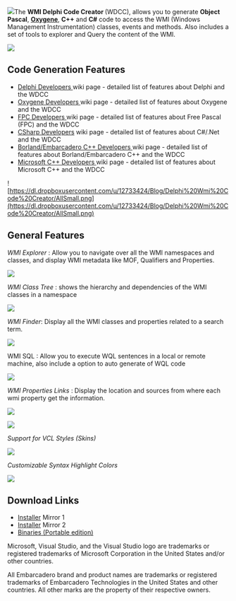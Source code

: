 ![](https://dl.dropboxusercontent.com/u/12733424/github/wmi-delphi-code-creator/logo.png)The <strong>WMI Delphi Code Creator </strong> (WDCC), allows you to generate <strong>Object Pascal</strong>,  <strong>[Oxygene](http://www.elementscompiler.com/elements/oxygene/default.aspx)</strong>, <strong>C++</strong> and <strong>C#</strong> code to access the WMI (Windows Management Instrumentation) classes, events and methods. Also includes a set of tools to explorer and Query the content of the WMI.

[![](https://dl.dropboxusercontent.com/u/12733424/Images/followrruz.png)](https://twitter.com/RUZ)

## Code Generation Features ##
<ul>
 <li><a href='https://github.com/RRUZ/wmi-delphi-code-creator/wiki/DelphiDevelopers'>Delphi Developers </a> wiki page - detailed list of features about Delphi and the WDCC</li>
 <li><a href='https://github.com/RRUZ/wmi-delphi-code-creator/wiki/Oxygene-Developers'>Oxygene  Developers </a> wiki page - detailed list of features about Oxygene and the WDCC</li>
 <li><a href='https://github.com/RRUZ/wmi-delphi-code-creator/wiki/FPCDevelopers'>FPC Developers </a>wiki page - detailed list of features about Free Pascal (FPC) and the WDCC</li>
 <li><a href='https://github.com/RRUZ/wmi-delphi-code-creator/wiki/CSharpDevelopers'>CSharp Developers</a>  wiki page - detailed list of features about C#/.Net and the WDCC</li>
 <li><a href='https://github.com/RRUZ/wmi-delphi-code-creator/wiki/BorlandCPPDevelopers'>Borland/Embarcadero C++ Developers </a> wiki page - detailed list of features about Borland/Embarcadero C++ and the WDCC</li>
 <li><a href='https://github.com/RRUZ/wmi-delphi-code-creator/wiki/MSCPPDevelopers'>Microsoft C++ Developers </a>wiki page - detailed list of features about Microsoft C++ and the WDCC</li>
</ul>

![https://dl.dropboxusercontent.com/u/12733424/Blog/Delphi%20Wmi%20Code%20Creator/AllSmall.png](https://dl.dropboxusercontent.com/u/12733424/Blog/Delphi%20Wmi%20Code%20Creator/AllSmall.png)

## General Features ##

*WMI Explorer* : Allow you to navigate over all the WMI namespaces and classes, and display WMI metadata like MOF, Qualifiers and Properties.

![](https://dl.dropboxusercontent.com/u/12733424/Blog/Delphi%20Wmi%20Code%20Creator/Images%20Wiki/New/Explorer1.png)

*WMI Class Tree* : shows the hierarchy and dependencies of the WMI classes in a namespace

![](https://dl.dropboxusercontent.com/u/12733424/Blog/Delphi%20Wmi%20Code%20Creator/Images%20Wiki/New/Tree.png)

*WMI Finder*: Display all the WMI classes and properties related to a search term.

![](https://dl.dropboxusercontent.com/u/12733424/Blog/Delphi%20Wmi%20Code%20Creator/Images%20Wiki/New/WMIFinder.png)

WMI SQL : Allow you to execute WQL sentences in a local or remote machine, also include a option to auto generate of WQL code

![](https://dl.dropboxusercontent.com/u/12733424/Blog/Delphi%20Wmi%20Code%20Creator/Images%20Wiki/New/WQL.png)

*WMI Properties Links* : Display the location and sources from where each wmi property get the information.

![](https://dl.dropboxusercontent.com/u/12733424/Blog/Delphi%20Wmi%20Code%20Creator/Images%20Wiki/New/WMILinks.png)

![](https://dl.dropboxusercontent.com/u/12733424/Blog/Delphi%20Wmi%20Code%20Creator/Images%20Wiki/New/WMIOnline.png)

*Support for VCL Styles (Skins)*

![](http://dl.dropbox.com/u/12733424/Blog/Delphi%20Wmi%20Code%20Creator/Images%20Wiki/WMDCC_SettingsGUI.png)

*Customizable Syntax Highlight Colors*

![](http://dl.dropbox.com/u/12733424/Blog/Delphi%20Wmi%20Code%20Creator/Images%20Wiki/WMDCC_SettingsSyntaxHigh.png)


## Download Links ##
<ul>
 <li><a href='http://goo.gl/t20CHt'>Installer</a> Mirror 1</li>
 <li><a href='https://docs.google.com/uc?export=download&id=0B7KzPH8HQCZNbWIwbWZPZDFYa0k'>Installer</a> Mirror 2</li>
 <li><a href='http://goo.gl/800XwT'>Binaries (Portable edition)</a></li>
</ul>


Microsoft, Visual Studio, and the Visual Studio logo are trademarks or registered trademarks of Microsoft Corporation in the United States and/or other countries.

All Embarcadero brand and product names are trademarks or registered trademarks of Embarcadero Technologies in the United States and other countries. All other marks are the property of their respective owners.

